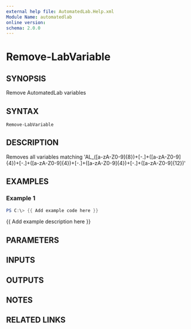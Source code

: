 ```yaml
---
external help file: AutomatedLab.Help.xml
Module Name: automatedlab
online version:
schema: 2.0.0
---
```


# Remove-LabVariable

## SYNOPSIS
Remove AutomatedLab variables

## SYNTAX

```
Remove-LabVariable
```

## DESCRIPTION
Removes all variables matching  'AL_(\[a-zA-Z0-9\]{8})+\[-.\]+(\[a-zA-Z0-9\]{4})+\[-.\]+(\[a-zA-Z0-9\]{4})+\[-.\]+(\[a-zA-Z0-9\]{4})+\[-.\]+(\[a-zA-Z0-9\]{12})'

## EXAMPLES

### Example 1
```powershell
PS C:\> {{ Add example code here }}
```

{{ Add example description here }}

## PARAMETERS

## INPUTS

## OUTPUTS

## NOTES

## RELATED LINKS
